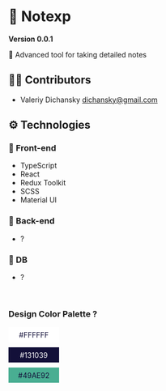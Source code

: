 # 📝 Notexp

**Version 0.0.1**

📃 Advanced tool for taking detailed notes

## 👨‍💻 Contributors

-   Valeriy Dichansky <dichansky@gmail.com>

## ⚙ Technologies

### 💅 Front-end

-   TypeScript
-   React
-   Redux Toolkit
-   SCSS
-   Material UI

### 🧠 Back-end

-   ?

### 💾 DB

-   ?

<br/>

### Design Color Palette ?

<div style="
  margin-top:10px;
  width:100px;
  height:30px;
  background-color:white;
  margin-bottom:10px;
  color:#131039;
  display:flex;
  justify-content:center;
  align-items:center">
     #FFFFFF
</div>

<div style="
  width:100px;
  height:30px;
  background-color:#131039;
  margin-bottom:10px;
  color:white;
  display:flex;
  justify-content:center;
  align-items:center">
    #131039
</div>

<div style="
  width:100px;
  height:30px;
  background-color:#49AE92;
  margin-bottom:10px;
  display:flex;
  justify-content:center;
  align-items:center;
  color:#131039">
    #49AE92
</div>
